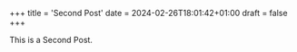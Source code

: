 +++
title = 'Second Post'
date = 2024-02-26T18:01:42+01:00
draft = false
+++

This is a Second Post.